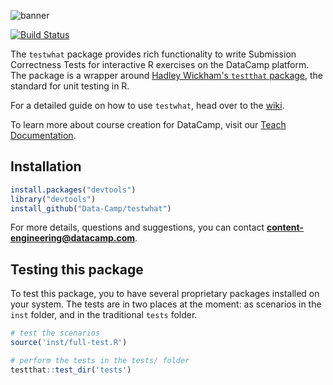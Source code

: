 ![banner](https://s3.amazonaws.com/assets.datacamp.com/img/github/content-engineering-repos/testwhat_banner.png)

[![Build Status](https://api.travis-ci.org/datacamp/testwhat.svg?branch=master)](https://travis-ci.org/datacamp/testwhat)

The `testwhat` package provides rich functionality to write Submission Correctness Tests for interactive R exercises on the DataCamp platform. The package is a wrapper around [Hadley Wickham's `testthat` package](https://github.com/hadley/testthat), the standard for unit testing in R.

For a detailed guide on how to use `testwhat`, head over to the [wiki](https://github.com/datacamp/testwhat/wiki).

To learn more about course creation for DataCamp, visit our [Teach Documentation](http://docs.datacamp.com/teach).

## Installation

```R
install.packages("devtools")
library("devtools")
install_github("Data-Camp/testwhat")
```

For more details, questions and suggestions, you can contact <b>content-engineering@datacamp.com</b>.

## Testing this package

To test this package, you to have several proprietary packages installed on your system. The tests are in two places at the moment: as scenarios in the `inst` folder, and in the traditional `tests` folder.

```R
# test the scenarios
source('inst/full-test.R')

# perform the tests in the tests/ folder
testthat::test_dir('tests')
```